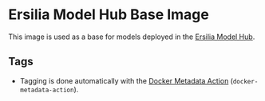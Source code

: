 # Ersilia Model Hub Base Image

This image is used as a base for models deployed in the [Ersilia Model Hub](https://github.com/ersilia-os/ersilia).

## Tags

- Tagging is done automatically with the [Docker Metadata Action](https://github.com/marketplace/actions/docker-metadata-action#basic) (`docker-metadata-action`).
